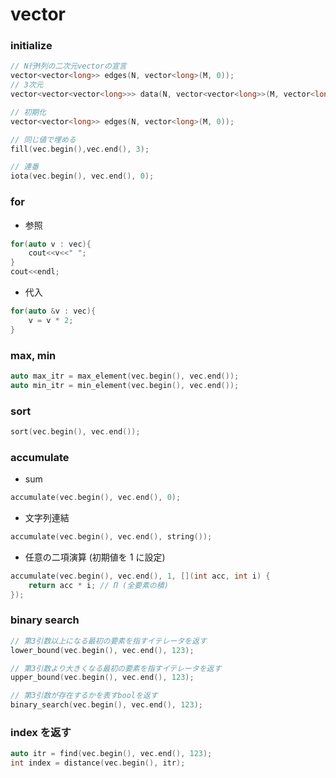 # vector

### initialize
``` c++
// N行M列の二次元vectorの宣言
vector<vector<long>> edges(N, vector<long>(M, 0));
// 3次元
vector<vector<vector<long>>> data(N, vector<vector<long>>(M, vector<long>(K)));

// 初期化
vector<vector<long>> edges(N, vector<long>(M, 0));

// 同じ値で埋める
fill(vec.begin(),vec.end(), 3);

// 連番
iota(vec.begin(), vec.end(), 0);
```

### for
- 参照
``` c++
for(auto v : vec){
    cout<<v<<" ";
}
cout<<endl;
```

- 代入
``` c++
for(auto &v : vec){
    v = v * 2;
}
```

### max, min
``` c++
auto max_itr = max_element(vec.begin(), vec.end());
auto min_itr = min_element(vec.begin(), vec.end());
```

### sort
``` c++
sort(vec.begin(), vec.end());
```

### accumulate
- sum
``` c++
accumulate(vec.begin(), vec.end(), 0);
```
- 文字列連結
``` c++
accumulate(vec.begin(), vec.end(), string());
```
- 任意の二項演算 (初期値を 1 に設定)
``` c++
accumulate(vec.begin(), vec.end(), 1, [](int acc, int i) {
    return acc * i; // Π (全要素の積)
});
```

### binary search
``` c++
// 第3引数以上になる最初の要素を指すイテレータを返す
lower_bound(vec.begin(), vec.end(), 123);

// 第3引数より大きくなる最初の要素を指すイテレータを返す
upper_bound(vec.begin(), vec.end(), 123);

// 第3引数が存在するかを表すboolを返す
binary_search(vec.begin(), vec.end(), 123);
```

### index を返す
``` c++
auto itr = find(vec.begin(), vec.end(), 123);
int index = distance(vec.begin(), itr);
```
